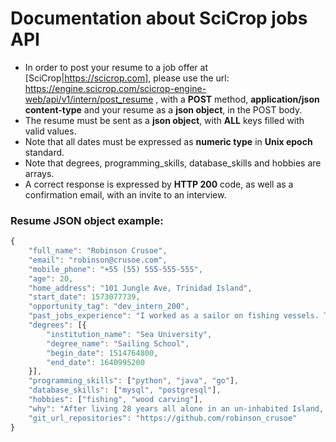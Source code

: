 # Documentation about SciCrop jobs API

- In order to post your resume to a job offer at [SciCrop|https://scicrop.com], please use the url: https://engine.scicrop.com/scicrop-engine-web/api/v1/intern/post_resume , with a **POST** method, **application/json content-type** and your resume as a **json object**, in the POST body.
- The resume must be sent as a **json object**, with **ALL** keys filled with valid values.
- Note that all dates must be expressed as **numeric type** in **Unix epoch** standard.
- Note that degrees, programming_skills, database_skills and hobbies are arrays.
- A correct response is expressed by **HTTP 200** code, as well as a confirmation email, with an invite to an interview.

### Resume JSON object example:

```js
{
	"full_name": "Robinson Crusoe",
	"email": "robinson@crusoe.com",
	"mobile_phone": "+55 (55) 555-555-555",
	"age": 20,
	"home_address": "101 Jungle Ave, Trinidad Island",
	"start_date": 1573077739,
	"opportunity_tag": "dev_intern_200",
	"past_jobs_experience": "I worked as a sailor on fishing vessels. Took care of deck maintenance and cleaning for 3 years on 7 seas.",
	"degrees": [{
		"institution_name": "Sea University",
		"degree_name": "Sailing School",
		"begin_date": 1514764800,
		"end_date": 1640995200
	}],
	"programming_skills": ["python", "java", "go"],
	"database_skills": ["mysql", "postgresql"],
	"hobbies": ["fishing", "wood carving"],
	"why": "After living 28 years all alone in an un‐inhabited Island, I've built a strong experience to join the SciCrop ship, into a new journey.",
	"git_url_repositories": "https://github.com/robinson_crusoe"
}
```
